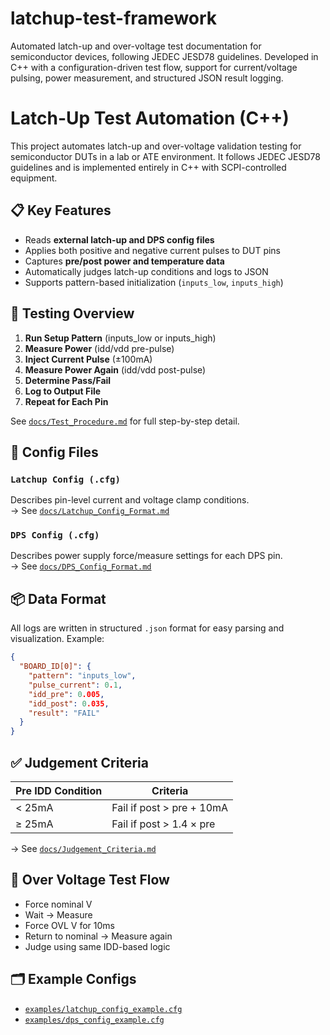 # latchup-test-framework
Automated latch-up and over-voltage test documentation for semiconductor devices, following JEDEC JESD78 guidelines. Developed in C++ with a configuration-driven test flow, support for current/voltage pulsing, power measurement, and structured JSON result logging.

# Latch-Up Test Automation (C++)

This project automates latch-up and over-voltage validation testing for semiconductor DUTs in a lab or ATE environment. It follows JEDEC JESD78 guidelines and is implemented entirely in C++ with SCPI-controlled equipment.

## 📋 Key Features

- Reads **external latch-up and DPS config files**
- Applies both positive and negative current pulses to DUT pins
- Captures **pre/post power and temperature data**
- Automatically judges latch-up conditions and logs to JSON
- Supports pattern-based initialization (`inputs_low`, `inputs_high`)

## 🧪 Testing Overview

1. **Run Setup Pattern** (inputs_low or inputs_high)
2. **Measure Power** (idd/vdd pre-pulse)
3. **Inject Current Pulse** (±100mA)
4. **Measure Power Again** (idd/vdd post-pulse)
5. **Determine Pass/Fail**
6. **Log to Output File**
7. **Repeat for Each Pin**

See [`docs/Test_Procedure.md`](docs/Test_Procedure.md) for full step-by-step detail.

## 🔧 Config Files

### `Latchup Config (.cfg)`
Describes pin-level current and voltage clamp conditions.  
→ See [`docs/Latchup_Config_Format.md`](docs/Latchup_Config_Format.md)

### `DPS Config (.cfg)`
Describes power supply force/measure settings for each DPS pin.  
→ See [`docs/DPS_Config_Format.md`](docs/DPS_Config_Format.md)

## 📦 Data Format

All logs are written in structured `.json` format for easy parsing and visualization. Example:

```json
{
  "BOARD_ID[0]": {
    "pattern": "inputs_low",
    "pulse_current": 0.1,
    "idd_pre": 0.005,
    "idd_post": 0.035,
    "result": "FAIL"
  }
}
```

## ✅ Judgement Criteria

| Pre IDD Condition | Criteria                                   |
|------------------|--------------------------------------------|
| < 25mA           | Fail if post > pre + 10mA                  |
| ≥ 25mA           | Fail if post > 1.4 × pre                   |

→ See [`docs/Judgement_Criteria.md`](docs/Judgement_Criteria.md)

## 🔄 Over Voltage Test Flow

- Force nominal V
- Wait → Measure
- Force OVL V for 10ms
- Return to nominal → Measure again
- Judge using same IDD-based logic

## 🗂 Example Configs

- [`examples/latchup_config_example.cfg`](examples/latchup_config_example.cfg)
- [`examples/dps_config_example.cfg`](examples/dps_config_example.cfg)

